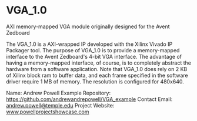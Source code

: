 # VGA_1.0
AXI memory-mapped VGA module originally designed for the Avent Zedboard 

The VGA_1.0 is a AXI-wrapped IP developed with the Xilinx Vivado IP Packager tool. The purpose of VGA_1.0 is to provide a memory-mapped interface to the Avent Zedboard's 4-bit VGA interface. The advantage of having a memory-mapped interface, of course, is to completely abstract the hardware from a software application. Note that VGA_1.0 does rely on 2 KB of Xilinx block ram to buffer data, and each frame specified in the software driver require 1 MB of memory. The resolution is configured for 480x640.

Name: Andrew Powell
Example Repository: https://github.com/andrewandrepowell/VGA_example
Contact Email: andrew.powell@temple.edu
Project Website: www.powellprojectshowcase.com
